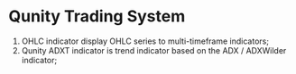 # Qunity Trading System

1. OHLC indicator display OHLC series to multi-timeframe indicators;
2. Qunity ADXT indicator is trend indicator based on the ADX / ADXWilder indicator;
